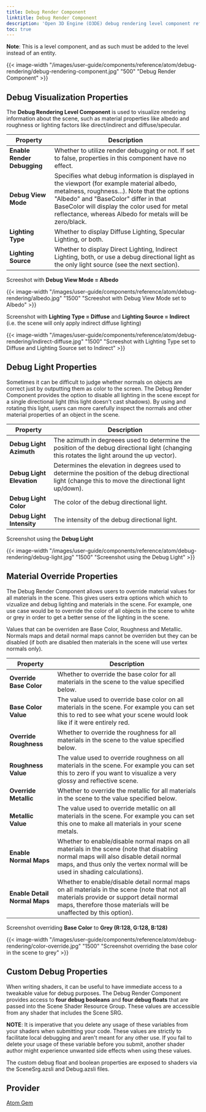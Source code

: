 ```yaml
---
title: Debug Render Component
linktitle: Debug Render Component
description: 'Open 3D Engine (O3DE) debug rendering level component reference.'
toc: true
---
```


**Note**: This is a level component, and as such must be added to the level instead of an entity.

{{< image-width "/images/user-guide/components/reference/atom/debug-rendering/debug-rendering-component.jpg" "500" "Debug Render Component" >}}


## Debug Visualization Properties

The **Debug Rendering Level Component** is used to visualize rendering information about the scene, such as material properties like albedo and roughness or lighting factors like direct/indirect and diffuse/specular.

| Property | Description |
|-|-|
| **Enable Render Debugging** | Whether to utilize render debugging or not. If set to false, properties in this component have no effect. |
| **Debug View Mode** | Specifies what debug information is displayed in the viewport (for example material albedo, metalness, roughness...). Note that the options "Albedo" and "BaseColor" differ in that BaseColor will display the color used for metal reflectance, whereas Albedo for metals will be zero/black. |
| **Lighting Type** | Whether to display Diffuse Lighting, Specular Lighting, or both. |
| **Lighting Source** | Whether to display Direct Lighting, Indirect Lighting, both, or use a debug directional light as the only light source (see the next section). |

Screeshot with **Debug View Mode = Albedo**

{{< image-width "/images/user-guide/components/reference/atom/debug-rendering/albedo.jpg" "1500" "Screeshot with Debug View Mode set to Albedo" >}}


Screenshot with **Lighting Type = Diffuse** and **Lighting Source = Indirect** (i.e. the scene will only apply indirect diffuse lighting)

{{< image-width "/images/user-guide/components/reference/atom/debug-rendering/indirect-diffuse.jpg" "1500" "Screeshot with Lighting Type set to Diffuse and Lighting Source set to Indirect" >}}


## Debug Light Properties

Sometimes it can be difficult to judge whether normals on objects are correct just by outputting them as color to the screen. The Debug Render Component provides the option to disable all lighting in the scene except for a single directional light (this light doesn't cast shadows). By using and rotating this light, users can more carefully inspect the normals and other material properties of an object in the scene.

| Property | Description |
|-|-|
| **Debug Light Azimuth** | The azimuth in degreees used to determine the position of the debug directional light (changing this rotates the light around the up vector). |
| **Debug Light Elevation** | Determines the elevation in degrees used to determine the position of the debug directional light (change this to move the directional light up/down). |
| **Debug Light Color** | The color of the debug directional light. |
| **Debug Light Intensity** | The intensity of the debug directional light. |

Screenshot using the **Debug Light**

{{< image-width "/images/user-guide/components/reference/atom/debug-rendering/debug-light.jpg" "1500" "Screenshot using the Debug Light" >}}


## Material Override Properties

The Debug Render Component allows users to override material values for all materials in the scene. This gives users extra options which which to vizualize and debug lighting and materials in the scene. For example, one use case would be to override the color of all objects in the scene to white or grey in order to get a better sense of the lighting in the scene.

Values that can be overriden are Base Color, Roughness and Metallic. Normals maps and detail normal maps cannot be overriden but they can be disabled (if both are disabled then materials in the scene will use vertex normals only).

| Property | Description |
|-|-|
| **Override Base Color** | Whether to override the base color for all materials in the scene to the value specified below. |
| **Base Color Value** | The value used to override base color on all materials in the scene. For example you can set this to red to see what your scene would look like if it were entirely red. |
| **Override Roughness** | Whether to override the roughness for all materials in the scene to the value specified below. |
| **Roughness Value** | The value used to override roughness on all materials in the scene. For example you can set this to zero if you want to visualize a very glossy and reflective scene. |
| **Override Metallic** | Whether to override the metallic for all materials in the scene to the value specified below. |
| **Metallic Value** | The value used to override metallic on all materials in the scene. For example you can set this one to make all materials in your scene metals. |
| **Enable Normal Maps** | Whether to enable/disable normal maps on all materials in the scene (note that disabling normal maps will also disable detail normal maps, and thus only the vertex normal will be used in shading calculations). |
| **Enable Detail Normal Maps** | Whether to enable/disable detail normal maps on all materials in the scene (note that not all materials provide or support detail normal maps, therefore those materials will be unaffected by this option). |

Screenshot overriding **Base Color** to **Grey (R:128, G:128, B:128)**

{{< image-width "/images/user-guide/components/reference/atom/debug-rendering/color-override.jpg" "1500" "Screenshot overriding the base color in the scene to grey" >}}


## Custom Debug Properties

When writing shaders, it can be useful to have immediate access to a tweakable value for debug purposes. The Debug Render Component provides access to **four debug booleans** and **four debug floats** that are passed into the Scene Shader Resource Group. These values are accessible from any shader that includes the Scene SRG.

**NOTE**: It is imperative that you delete any usage of these variables from your shaders when submitting your code. These values are strictly to facilitate local debugging and aren't meant for any other use. If you fail to delete your usage of these variable before you submit, another shader author might experience unwanted side effects when using these values.

The custom debug float and boolean properties are exposed to shaders via the SceneSrg.azsli and Debug.azsli files.


## Provider ##

[Atom Gem](/docs/user-guide/gems/reference/rendering/atom/atom/)
